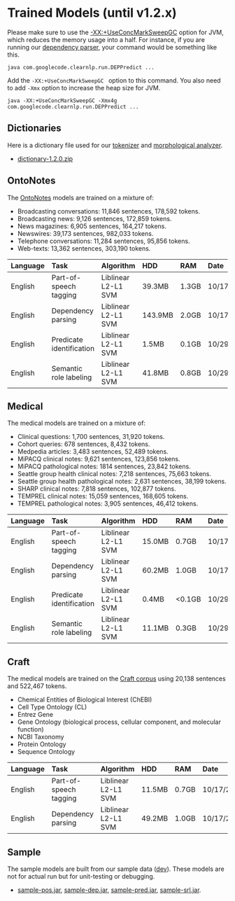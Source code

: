 # Trained Models (until v1.2.x) #

Please make sure to use the [-XX:+UseConcMarkSweepGC](http://www.oracle.com/technetwork/java/javase/gc-tuning-6-140523.html) option for JVM, which reduces the memory usage into a half.  For instance, if you are running our [dependency parser](DEPParser.md), your command would be something like this.

```
java com.googlecode.clearnlp.run.DEPPredict ...
```

Add the `-XX:+UseConcMarkSweepGC ` option to this command.  You also need to add `-Xmx` option to increase the heap size for JVM.

```
java -XX:+UseConcMarkSweepGC -Xmx4g com.googlecode.clearnlp.run.DEPPredict ...
```

## Dictionaries ##

Here is a dictionary file used for our [tokenizer](Tokenizer.md) and [morphological analyzer](MPAnalyzer.md).
  * [dictionary-1.2.0.zip](https://bitbucket.org/jdchoi77/models/downloads/dictionary-1.2.0.zip)

## OntoNotes ##

The [OntoNotes](http://www.bbn.com/ontonotes/) models are trained on a mixture of:

  * Broadcasting conversations: 11,846 sentences, 178,592 tokens.
  * Broadcasting news: 9,126 sentences, 172,859 tokens.
  * News magazines: 6,905 sentences, 164,217 tokens.
  * Newswires: 39,173 sentences, 982,033 tokens.
  * Telephone conversations: 11,284 sentences, 95,856 tokens.
  * Web-texts: 13,362 sentences, 303,190 tokens.

| **Language** | **Task** | **Algorithm** | **HDD** | **RAM** | **Date** | **Download** |
|:-------------|:---------|:--------------|:--------|:--------|:---------|:-------------|
| English      | Part-of-speech tagging | Liblinear L2-L1 SVM | 39.3MB  | 1.3GB   | 10/17/2012 | [ontonotes-en-pos-1.1.0g.jar](https://bitbucket.org/jdchoi77/models/downloads/ontonotes-en-pos-1.1.0g.jar) |
| English      | Dependency parsing | Liblinear L2-L1 SVM | 143.9MB | 2.0GB   | 10/17/2012 | [ontonotes-en-dep-1.1.0b3.jar](https://bitbucket.org/jdchoi77/models/downloads/ontonotes-en-dep-1.1.0b3.jar) |
| English      | Predicate identification | Liblinear L2-L1 SVM | 1.5MB   | 0.1GB   | 10/29/2012 | [ontonotes-en-pred-1.2.0.jar](https://bitbucket.org/jdchoi77/models/downloads/ontonotes-en-pred-1.2.0.jar) |
| English      | Semantic role labeling | Liblinear L2-L1 SVM | 41.8MB  | 0.8GB   | 10/29/2012 | [ontonotes-en-srl-1.2.0b3.jar](https://bitbucket.org/jdchoi77/models/downloads/ontonotes-en-srl-1.2.0b3.jar) |

## Medical ##

The medical models are trained on a mixture of:

  * Clinical questions: 1,700 sentences, 31,920 tokens.
  * Cohort queries: 678 sentences, 8,432 tokens.
  * Medpedia articles: 3,483 sentences, 52,489 tokens.
  * MiPACQ clinical notes: 9,621 sentences, 123,856 tokens.
  * MiPACQ pathological notes: 1814 sentences, 23,842 tokens.
  * Seattle group health clinical notes: 7,218 sentences, 75,663 tokens.
  * Seattle group health pathological notes: 2,631 sentences, 38,199 tokens.
  * SHARP clinical notes: 7,818 sentences, 102,877 tokens.
  * TEMPREL clinical notes: 15,059 sentences, 168,605 tokens.
  * TEMPREL pathological notes: 3,905 sentences, 46,412 tokens.

| **Language** | **Task** | **Algorithm** | **HDD** | **RAM** | **Date** | **Download** |
|:-------------|:---------|:--------------|:--------|:--------|:---------|:-------------|
| English      | Part-of-speech tagging | Liblinear L2-L1 SVM | 15.0MB  | 0.7GB   | 10/17/2012 | [medical-en-pos-1.1.0g.jar](https://bitbucket.org/jdchoi77/models/downloads/medical-en-pos-1.1.0g.jar) |
| English      | Dependency parsing | Liblinear L2-L1 SVM | 60.2MB  | 1.0GB   | 10/17/2012 | [medical-en-dep-1.1.0b3.jar](https://bitbucket.org/jdchoi77/models/downloads/medical-en-dep-1.1.0b3.jar) |
| English      | Predicate identification | Liblinear L2-L1 SVM | 0.4MB   | <0.1GB  | 10/29/2012 | [medical-en-pred-1.2.0.jar](https://bitbucket.org/jdchoi77/models/downloads/medical-en-pred-1.2.0.jar) |
| English      | Semantic role labeling | Liblinear L2-L1 SVM | 11.1MB  | 0.3GB   | 10/29/2012 | [medical-en-srl-1.2.0b1.jar](https://bitbucket.org/jdchoi77/models/downloads/medical-en-srl-1.2.0b1.jar) |

## Craft ##

The medical models are trained on the [Craft corpus](http://bionlp-corpora.sourceforge.net/CRAFT/index.shtml) using 20,138 sentences and 522,467 tokens.

  * Chemical Entities of Biological Interest (ChEBI)
  * Cell Type Ontology (CL)
  * Entrez Gene
  * Gene Ontology (biological process, cellular component, and molecular function)
  * NCBI Taxonomy
  * Protein Ontology
  * Sequence Ontology

| **Language** | **Task** | **Algorithm** | **HDD** | **RAM** | **Date** | **Download** |
|:-------------|:---------|:--------------|:--------|:--------|:---------|:-------------|
| English      | Part-of-speech tagging | Liblinear L2-L1 SVM | 11.5MB  | 0.7GB   | 10/17/2012 | [craft-en-pos-1.1.0g.jar](https://bitbucket.org/jdchoi77/models/downloads/craft-en-pos-1.1.0g.jar) |
| English      | Dependency parsing | Liblinear L2-L1 SVM | 49.2MB  | 1.0GB   | 10/17/2012 | [craft-en-dep-1.1.0b1.jar](https://bitbucket.org/jdchoi77/models/downloads/craft-en-dep-1.1.0b1.jar) |

## Sample ##

The sample models are built from our sample data ([dev](http://clearnlp.googlecode.com/git/src/main/resources/sample-dev/dev)).  These models are not for actual run but for unit-testing or debugging.

  * [sample-pos.jar](https://bitbucket.org/jdchoi77/models/downloads/sample-pos.jar), [sample-dep.jar](https://bitbucket.org/jdchoi77/models/downloads/sample-dep.jar), [sample-pred.jar](https://bitbucket.org/jdchoi77/models/downloads/sample-pred.jar), [sample-srl.jar](https://bitbucket.org/jdchoi77/models/downloads/sample-srl.jar).